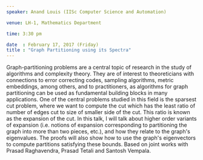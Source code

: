```yaml
---
speaker: Anand Louis (IISc Computer Science and Automation)

venue: LH-1, Mathematics Department

time: 3:30 pm

date  : February 17, 2017 (Friday)
title : "Graph Partitioning using its Spectra"
---
```

Graph-partitioning problems are a central topic of research in
the study of algorithms and complexity theory. They are of interest to
theoreticians with connections to error correcting codes, sampling
algorithms, metric embeddings, among others, and to practitioners, as
algorithms for graph partitioning can be used as fundamental building
blocks in many applications. One of the central problems studied in this
field is the sparsest cut problem, where we want to compute the cut which
has the least ratio of number of edges cut to size of smaller side of the
cut. This ratio is known as the expansion of the cut.
In this talk, I will talk about higher order variants of expansion (i.e.
notions of expansion corresponding to partitioning the graph into more
than two pieces, etc.), and how they relate to the graph's eigenvalues.
The proofs will also show how to use the graph's eigenvectors to compute
partitions satisfying these bounds. Based on joint works with Prasad
Raghavendra, Prasad Tetali and Santosh Vempala.
